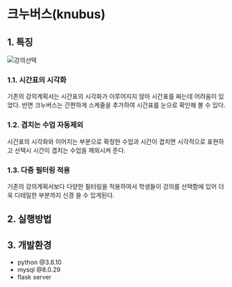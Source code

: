 # 크누버스(knubus)

## 1. 특징
![강의선택](https://user-images.githubusercontent.com/101383098/172840533-c950950c-f0a8-440a-8cd9-4c1af32aa0ed.png)
### 1.1. 시간표의 시각화
기존의 강의계획서는 시간표의 시각화가 이루어지지 않아 시간표를 짜는데 어려움이 있었다. 반면 크누버스는 간편하게 스케줄을 추가하여
시간표를 눈으로 확인해 볼 수 있다.
### 1.2. 겹치는 수업 자동제외
시간표의 시각화와 이어지는 부분으로 확정한 수업과 시간이 겹치면 시각적으로 표현하고 선택시 시간이 겹치는 수업을 제외시켜 준다.
### 1.3. 다중 필터링 적용
기존의 강의계획서보다 다양한 필터링을 적용하여서 학생들이 강의를 선택함에 있어 더욱 디테일한 부분까지 신경 쓸 수 있게된다.

## 2. 실행방법


## 3. 개발환경
- python @3.8.10
- mysql @8.0.29
- flask server
